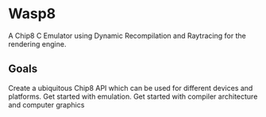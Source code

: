 # Wasp8
A Chip8 C Emulator using Dynamic Recompilation and Raytracing for the rendering engine.

## Goals
Create a ubiquitous Chip8 API which can be used for different devices and platforms.
Get started with emulation. Get started with compiler architecture and computer graphics